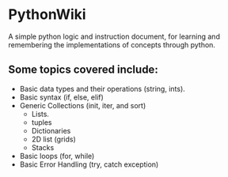 # PythonWiki
A simple python logic and instruction document, for learning and remembering the implementations of concepts through python.

## Some topics covered include:
 - Basic data types and their operations (string, ints).
 - Basic syntax (if, else, elif)
 - Generic Collections (init, iter, and sort)
    - Lists.
    - tuples
    - Dictionaries
    - 2D list (grids)
    - Stacks
 - Basic loops (for, while)
 - Basic Error Handling (try, catch exception)

